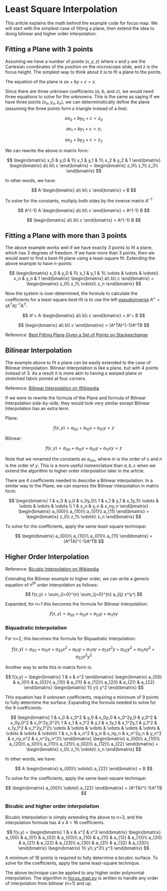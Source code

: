 # Least Square Interpolation
This article explains the math behind the example code for focus map.  We will start with the simplest case of fitting a plane, then extend the idea to doing bilinear and higher order interpolation.

## Fitting a Plane with 3 points

Assuming we have a number of points $(x, y, z)$ where $x$ and $y$ are the Cartesian coordinates of the position on the microscope slide, and $z$ is the focus height.  The simplest way to think about it is to fit a plane to the points.

The equation of the plane is $ax + by + c = z$.

Since there are three unknown coefficients ($a$, $b$, and $c$), we would need three equations to solve for the unknowns.  This is the same as saying if we have three points $(x_n, y_n, z_n)$, we can deterministically define the plane (assuming the three points form a triangle instead of a line).

$$
    ax_0 + by_0 + c = z_0
$$

$$
    ax_1 + by_1 + c = z_1
$$

$$
    ax_2 + by_2 + c = z_2
$$

We can rewrite the above in matrix form:

$$
    \begin{bmatrix}
        x_0 & y_0 & 1\\
        x_1 & y_1 & 1\\
        x_2 & y_2 & 1
    \end{bmatrix}
    \begin{bmatrix}
        a\\
        b\\
        c
    \end{bmatrix}
    =
    \begin{bmatrix}
        z_0\\
        z_1\\
        z_2\\
    \end{bmatrix}
$$

In other words, we have:

$$
    A
    \begin{bmatrix}
        a\\
        b\\
        c
    \end{bmatrix}
    =
    B
$$

To solve for the constants, multiply both sides by the inverse matrix $A^{-1}$

$$
    A^{-1}
    A
    \begin{bmatrix}
        a\\
        b\\
        c
    \end{bmatrix}
    =
    A^{-1}
    B
$$

$$
    \begin{bmatrix}
        a\\
        b\\
        c
    \end{bmatrix}
    =
    A^{-1}
    B
$$

## Fitting a Plane with more than 3 points

The above example works well if we have exactly 3 points to fit a plane, which has 3 degrees of freedom.  If we have more than 3 points, then we would want to find a best-fit plane using a least-square fit.  Extending the above example to have n-points:

$$
    \begin{bmatrix}
        x_0 & y_0 & 1\\
        x_1 & y_1 & 1\\
        \vdots & \vdots & \vdots\\
        x_n & y_n & 1
    \end{bmatrix}
    \begin{bmatrix}
        a\\
        b\\
        c
    \end{bmatrix}
    =
    \begin{bmatrix}
        z_0\\
        z_1\\
        \vdots\\
        z_n
    \end{bmatrix}
$$

Now the system is over-determined, the formula to calculate the coefficients for a least-square best-fit is to use the left [pseudoinverse](https://en.wikipedia.org/wiki/Moore%E2%80%93Penrose_inverse) $A^+ = (A^TA)^{-1}A^T$:

$$
    A^+
    A
    \begin{bmatrix}
        a\\
        b\\
        c
    \end{bmatrix}
    =
    A^+
    B
$$

$$
    \begin{bmatrix}
        a\\
        b\\
        c
    \end{bmatrix}
    = (A^TA)^{-1}A^TB
$$

Reference: [Best Fitting Plane Given a Set of Points on Stackexchange](https://math.stackexchange.com/questions/99299/best-fitting-plane-given-a-set-of-points#answer-2306029)

## Bilinear Interpolation

The example above to fit a plane can be easily extended to the case of Bilinear Interpolation.  Bilinear Interpolation is like a plane, but with 4 points instead of 3.  As a result it is more akin to having a warped plane or stretched fabric pinned at four corners.

Reference: [Bilinear Interpolation on Wikipedia](https://en.wikipedia.org/wiki/Bilinear_interpolation)

If we were to rewrite the formula of the Plane and formula of Bilinear Interpolation side-by-side, they would look very similar except Bilinear Interpolation has an extra term.

Plane:

$$
    f(x,y) = a_{00} + a_{10}x + a_{01}y = z
$$

Bilinear:

$$
    f(x,y) = a_{00} + a_{10}x + a_{01}y + a_{11}xy = z
$$

Note that we renamed the constants as $a_{mn}$, where $m$ is the order of $x$ and $n$ is the order of $y$. This is a more useful nomenclature than $a, b, c$ when we extend the algorithm to higher order interpolation later in the article.

There are 4 coefficients needed to describe a Bilinear interpolation.  In a similar way to the Plane, we can express the Bilinear interpolation in matrix form:

$$
    \begin{bmatrix}
        1 & x_0 & y_0 & x_0y_0\\
        1 & x_1 & y_1 & x_1y_1\\
        \vdots & \vdots & \vdots & \vdots \\
        1 & x_n & y_n & x_ny_n
    \end{bmatrix}
    \begin{bmatrix}
        a_{00}\\
        a_{10}\\
        a_{01}\\
        a_{11}
    \end{bmatrix}
    =
    \begin{bmatrix}
        z_0\\
        z_1\\
        \vdots\\
        z_n
    \end{bmatrix}
$$

To solve for the coefficients, apply the same least-square technique:

$$
    \begin{bmatrix}
        a_{00}\\
        a_{10}\\
        a_{01}\\
        a_{11}
    \end{bmatrix}
    = (A^TA)^{-1}A^TB
$$

## Higher Order Interpolation

Reference: [Bicubic Interpolation on Wikipedia](https://en.wikipedia.org/wiki/Bicubic_interpolation)

Extending the Bilinear example to higher order, we can write a generic equation of $n^{th}$ order interpolation as follows:

$$
    f(x,y) = \sum_{i=0}^{n} \sum_{j=0}^{n} a_{ij} x^iy^j
$$

Expanded, for n=1 this becomes the formula for Bilinear Interpolation:

$$
    f(x,y) = a_{00} + a_{10}x + a_{01}y + a_{11}xy
$$

### Biquadratic Interpolation

For n=2, this becomes the formula for Biquadratic Interpolation:

$$
    f(x,y) = a_{00} + a_{10}x + a_{20}x^2
    + a_{01}y + a_{11}xy + a_{21}x^2y
    + a_{02}y^2 + a_{12}xy^2 + a_{22}x^2y^2
$$

Another way to write this in matrix form is:

$$
    f(x,y) =
    \begin{bmatrix}
        1 & x & x^2
    \end{bmatrix}
    \begin{bmatrix}
        a_{00} & a_{01} & a_{02}\\
        a_{10} & a_{11} & a_{12}\\
        a_{20} & a_{21} & a_{22}
    \end{bmatrix}
    \begin{bmatrix}
        1\\
        y\\
        y^2
    \end{bmatrix}
$$

This equation has 9 unknown coefficients, requiring a minimum of 9 points to fully determine the surface.  Expanding the formula needed to solve for the 9 coefficients:

$$
    \begin{bmatrix}
        1 & x_0 & x_0^2 & y_0 & x_0y_0 & x_0^2y_0 & y_0^2 & x_0y_0^2 & x_0^2y_0^2\\
        1 & x_1 & x_1^2 & y_1 & x_1y_1 & x_1^2y_1 & y_1^2 & x_1y_1^2 & x_1^2y_1^2\\
        \vdots & \vdots & \vdots & \vdots & \vdots & \vdots & \vdots & \vdots & \vdots\\
        1 & x_n & x_n^2 & y_n & x_ny_n & x_n^2y_n & y_n^2 & x_ny_n^2 & x_n^2y_n^2\\
    \end{bmatrix}
    \begin{bmatrix}
        a_{00}\\
        a_{10}\\
        a_{20}\\
        a_{01}\\
        a_{11}\\
        a_{21}\\
        a_{02}\\
        a_{12}\\
        a_{22}
    \end{bmatrix}
    =
    \begin{bmatrix}
        z_0\\
        z_1\\
        \vdots\\
        z_n
    \end{bmatrix}
$$

In other words, we have:

$$
    A
    \begin{bmatrix}
        a_{00}\\
        \vdots\\
        a_{22}
    \end{bmatrix}
    =
    B
$$

To solve for the coefficients, apply the same least-square technique:

$$
    \begin{bmatrix}
        a_{00}\\
        \vdots\\
        a_{22}
    \end{bmatrix}
    = (A^TA)^{-1}A^TB
$$

### Bicubic and higher order interpolation

Bicubic Interpolation is simply extending the above to n=3, and the interpolation formula has 4 x 4 = 16 coefficients.

$$
    f(x,y) =
    \begin{bmatrix}
        1 & x & x^2 & x^3
    \end{bmatrix}
    \begin{bmatrix}
        a_{00} & a_{01} & a_{02} & a_{03}\\
        a_{10} & a_{11} & a_{12} & a_{13}\\
        a_{20} & a_{21} & a_{22} & a_{23}\\
        a_{30} & a_{31} & a_{32} & a_{33}\\
    \end{bmatrix}
    \begin{bmatrix}
        1\\
        y\\
        y^2\\
        y^3
    \end{bmatrix}
$$

A minimum of 16 points is required to fully determine a bicubic surface.
To solve for the coefficients, apply the same least-square technique.

The above technique can be applied to any higher order polynomial interpolation.  The algorithm in [focus_map.py](focus_map.py) is written to handle any order of interpolation from bilinear (n=1) and up.
